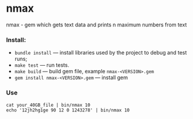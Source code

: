 # nmax
nmax - gem which gets text data and prints n maximum numbers from text
  
### Install:
*   `bundle install` — install libraries used by the project to debug and test runs;
*   `make test` — run tests.
*   `make build` — build gem file, example `nmax-<VERSION>.gem`
*   `gem install nmax-<VERSION>.gem` — install gem

### Use 
```
cat your_40GB_file | bin/nmax 10
echo '12jh2hg1ge 90 12 0 1243278' | bin/nmax 10
```



